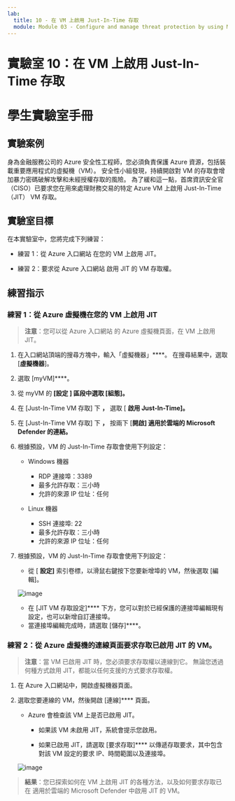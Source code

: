 ```yaml
---
lab:
  title: 10 - 在 VM 上啟用 Just-In-Time 存取
  module: Module 03 - Configure and manage threat protection by using Microsoft Defender for Cloud
---
```


# 實驗室 10：在 VM 上啟用 Just-In-Time 存取

# 學生實驗室手冊

## 實驗案例

身為金融服務公司的 Azure 安全性工程師，您必須負責保護 Azure 資源，包括裝載重要應用程式的虛擬機（VM）。 安全性小組發現，持續開啟對 VM 的存取會增加暴力密碼破解攻擊和未經授權存取的風險。 為了緩和這一點，首席資訊安全官（CISO）已要求您在用來處理財務交易的特定 Azure VM 上啟用 Just-In-Time （JIT） VM 存取。

## 實驗室目標

在本實驗室中，您將完成下列練習：

- 練習 1：從 Azure 入口網站 在您的 VM 上啟用 JIT。

- 練習 2：要求從 Azure 入口網站 啟用 JIT 的 VM 存取權。

## 練習指示 

### 練習 1：從 Azure 虛擬機在您的 VM 上啟用 JIT

>**注意**：您可以從 Azure 入口網站 的 Azure 虛擬機頁面，在 VM 上啟用 JIT。

1. 在入口網站頂端的搜尋方塊中，輸入「虛擬機器」****。 在搜尋結果中，選取 [**虛擬機器**]。

2. 選取 [myVM]****。
 
3. 從 myVM 的 **[設定 **] 區段中選取 **[組態**]。****
   
4. 在 [Just-In-Time VM 存取] 下 **，** 選取 [ **啟用 Just-In-Time]。**

5. 在 [Just-In-Time VM 存取] 下 **，** 按兩下 [**開啟] 適用於雲端的 Microsoft Defender 的連結。**

6. 根據預設，VM 的 Just-In-Time 存取會使用下列設定：

   - Windows 機器
   
     - RDP 連接埠：3389
     - 最多允許存取：三小時
     - 允許的來源 IP 位址：任何

   - Linux 機器
     - SSH 連接埠: 22
     - 最多允許存取：三小時
     - 允許的來源 IP 位址：任何
   
7. 根據預設，VM 的 Just-In-Time 存取會使用下列設定：

   - 從 [ **設定]** 索引卷標，以滑鼠右鍵按下您要新增埠的 VM，然後選取 [編輯]。

   ![image](https://github.com/user-attachments/assets/aa4ded55-c5b1-4d40-b5a0-a4c33b9eb81b)
   
   - 在 [JIT VM 存取設定]**** 下方，您可以對於已經保護的連接埠編輯現有設定，也可以新增自訂連接埠。
   - 當連接埠編輯完成時，請選取 [儲存]****。   

### 練習 2：從 Azure 虛擬機的連線頁面要求存取已啟用 JIT 的 VM。

>**注意**：當 VM 已啟用 JIT 時，您必須要求存取權以連線到它。 無論您透過何種方式啟用 JIT，都能以任何支援的方式要求存取權。
   
1. 在 Azure 入口網站中，開啟虛擬機器頁面。

2. 選取您要連線的 VM，然後開啟 [連線]**** 頁面。

   - Azure 會檢查該 VM 上是否已啟用 JIT。

        - 如果該 VM 未啟用 JIT，系統會提示您啟用。
    
        - 如果已啟用 JIT，請選取 [要求存取]**** 以傳遞存取要求，其中包含對該 VM 設定的要求 IP、時間範圍以及連接埠。
    
   ![image](https://github.com/user-attachments/assets/f5d0b67c-7731-4261-b0eb-a56c505dadd4)

> **結果**：您已探索如何在 VM 上啟用 JIT 的各種方法，以及如何要求存取已在 適用於雲端的 Microsoft Defender 中啟用 JIT 的 VM。
